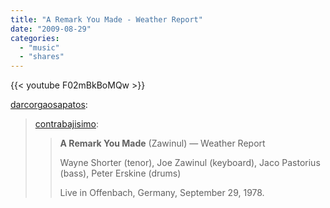 ```yaml
---
title: "A Remark You Made - Weather Report"
date: "2009-08-29"
categories:
  - "music"
  - "shares"
---
```


{{< youtube F02mBkBoMQw >}}

[darcorgaosapatos](http://darcorgaosapatos.tumblr.com/post/173805167/contrabajisimo-a-remark-you-made-zawinul):

> [contrabajisimo](http://contrabajisimo.com/post/173613835):
>
> > **A Remark You Made** (Zawinul) — Weather Report
> >
> > Wayne Shorter (tenor), Joe Zawinul (keyboard), Jaco Pastorius (bass), Peter Erskine (drums)
> >
> > Live in Offenbach, Germany, September 29, 1978.
